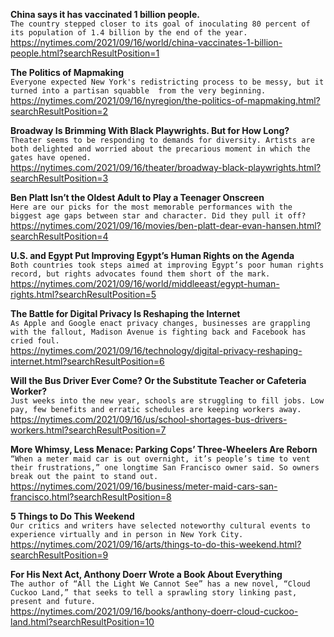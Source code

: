 **China says it has vaccinated 1 billion people.**\
`The country stepped closer to its goal of inoculating 80 percent of its population of 1.4 billion by the end of the year.`\
https://nytimes.com/2021/09/16/world/china-vaccinates-1-billion-people.html?searchResultPosition=1

**The Politics of Mapmaking**\
`Everyone expected New York's redistricting process to be messy, but it turned into a partisan squabble  from the very beginning.`\
https://nytimes.com/2021/09/16/nyregion/the-politics-of-mapmaking.html?searchResultPosition=2

**Broadway Is Brimming With Black Playwrights. But for How Long?**\
`Theater seems to be responding to demands for diversity. Artists are both delighted and worried about the precarious moment in which the gates have opened.`\
https://nytimes.com/2021/09/16/theater/broadway-black-playwrights.html?searchResultPosition=3

**Ben Platt Isn’t the Oldest Adult to Play a Teenager Onscreen**\
`Here are our picks for the most memorable performances with the biggest age gaps between star and character. Did they pull it off?`\
https://nytimes.com/2021/09/16/movies/ben-platt-dear-evan-hansen.html?searchResultPosition=4

**U.S. and Egypt Put Improving Egypt’s Human Rights on the Agenda**\
`Both countries took steps aimed at improving Egypt’s poor human rights record, but rights advocates found them short of the mark.`\
https://nytimes.com/2021/09/16/world/middleeast/egypt-human-rights.html?searchResultPosition=5

**The Battle for Digital Privacy Is Reshaping the Internet**\
`As Apple and Google enact privacy changes, businesses are grappling with the fallout, Madison Avenue is fighting back and Facebook has cried foul.`\
https://nytimes.com/2021/09/16/technology/digital-privacy-reshaping-internet.html?searchResultPosition=6

**Will the Bus Driver Ever Come? Or the Substitute Teacher or Cafeteria Worker?**\
`Just weeks into the new year, schools are struggling to fill jobs. Low pay, few benefits and erratic schedules are keeping workers away.`\
https://nytimes.com/2021/09/16/us/school-shortages-bus-drivers-workers.html?searchResultPosition=7

**More Whimsy, Less Menace: Parking Cops’ Three-Wheelers Are Reborn**\
`“When a meter maid car is out overnight, it’s people’s time to vent their frustrations,” one longtime San Francisco owner said. So owners break out the paint to stand out.`\
https://nytimes.com/2021/09/16/business/meter-maid-cars-san-francisco.html?searchResultPosition=8

**5 Things to Do This Weekend**\
`Our critics and writers have selected noteworthy cultural events to experience virtually and in person in New York City.`\
https://nytimes.com/2021/09/16/arts/things-to-do-this-weekend.html?searchResultPosition=9

**For His Next Act, Anthony Doerr Wrote a Book About Everything**\
`The author of “All the Light We Cannot See” has a new novel, “Cloud Cuckoo Land,” that seeks to tell a sprawling story linking past, present and future.`\
https://nytimes.com/2021/09/16/books/anthony-doerr-cloud-cuckoo-land.html?searchResultPosition=10

